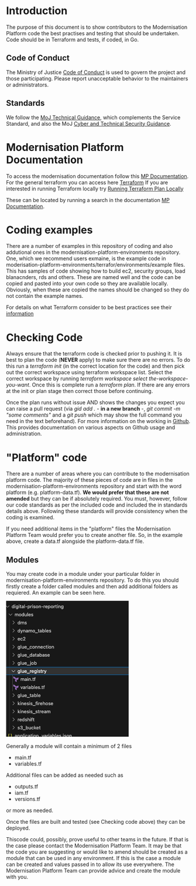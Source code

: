 # Introduction

The purpose of this document is to show contributors to the Modernisation Platform code the best practises and testing that should be undertaken. Code should be in Terraform and tests, if coded, in Go.

## Code of Conduct

The Ministry of Justice [Code of Conduct](https://github.com/ministryofjustice/.github/blob/main/CODE_OF_CONDUCT.md) is used to govern the project and those participating.
Please report unacceptable behavior to the maintainers or administrators.

## Standards

We follow the [MoJ Technical Guidance](https://technical-guidance.service.justice.gov.uk/#moj-technical-guidance),
which complements the Service Standard,
and also the MoJ [Cyber and Technical Security Guidance](https://security-guidance.service.justice.gov.uk/#cyber-and-technical-security-guidance).

# Modernisation Platform Documentation
To access the modernisation documentation follow this [MP Documentation](https://user-guide.modernisation-platform.service.justice.gov.uk/#modernisation-platform).
For the general terraform you can access here [Terraform](https://user-guide.modernisation-platform.service.justice.gov.uk/runbooks/terraform.html)
If you are interested in running Terraform locally try [Running Terraform Plan Locally](https://user-guide.modernisation-platform.service.justice.gov.uk/user-guide/running-terraform-plan-locally.html#running-terraform-plan-locally)

These can be located by running a search in the documentation [MP Documentation](https://user-guide.modernisation-platform.service.justice.gov.uk/#modernisation-platform). 

# Coding examples

There are a number of examples in this repository of coding and also addutional ones in the modernisation-platform-environments repository. One, which we recommend users exmaine, is the example code in moderisation-platform-environments/terrafor/environments/example files. This has samples of code showing how to build ec2, security groups, load blanacnders, rds and others. These are named well and the code can be copied and pasted into your own code so they are available locally. Obviously, when these are copied the names should be changed so they do not contain the example names.



For details on what Terraform consider to be best practices see their [information](https://www.terraform-best-practices.com/)

# Checking Code

Always ensure that the terraform code is checked prior to pushing it. It is best to plan the code (**NEVER** apply) to make sure there are no errors. To do this run a *terraform init* (in the correct location for the code) and then pick out the correct workspace using terraform workspace list. Select the correct workspace by running *terraform workspace select the-workspace-you-want*. Once this is complete run a *terraform plan*. If there are any errors at the init or plan stage then correct those before continuing. 

Once the plan runs without issue AND shows the changes you expect you can raise a pull request (via *gid add .* - **in a new branch** -, *git commit -m "some comments"* and a *git push* which may show the full command you need in the text beforehand).
For more information on the working in [Github](https://github.com/github/docs/blob/main/contributing/working-in-docs-repository.md). This provides documentation on various aspects on Github usage and administration.

# "Platform" code

There are a number of areas where you can contribute to the modernisation platform code. The majority of these pieces of code are in files in the modernisation-platform-environments repository and start with the word platform (e.g. platform-data.tf). **We would prefer that these are not amended** but they can be if absolutely required. You must, however, follow our code standards as per the included code and included the in standards details above. Following these standards will provide consistency when the coding is examined.

If you need additional items in the "platform" files the Modernisation Platform Team would prefer you to create another file. So, in the example above, create a data.tf alongside the platform-data.tf file.

## Modules 
You may create code in a module under your particular folder in modernisation-platform-environments repository. To do this you should firstly create a folder called modules and then add additional folders as requiered. An example can be seen here.

![Exmaple Module Folder](source/images/module-folder.png)

Generally a module will contain a minimum of 2 files 
- main.tf
- variables.tf

Additional files can be added as needed such as 
- outputs.tf
- iam.tf
- versions.tf

or more as needed.

Once the files are built and tested (see Checking code above) they can be deployed.

Thiscode could, possibly, prove useful to other teams in the future. If that is the case please contact the Modernisation Platform Team. It may be that the code you are suggesting or would like to amend should be created as a module that can be used in any environment. If this is the case a module can be created and values passed in to allow its use everywhere. The Modernisation Platform Team can provide advice and create the module with you.

